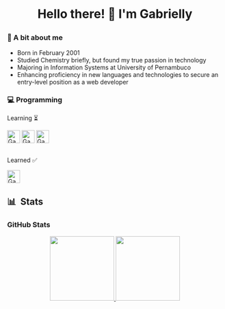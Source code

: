  # <p align="center">Hello there! 👾 I'm Gabrielly</p>
 
### 🌼 A bit about me
- Born in February 2001
- Studied Chemistry briefly, but found my true passion in technology
- Majoring in Information Systems at University of Pernambuco
- Enhancing proficiency in new languages and technologies to secure an entry-level position as a web developer

### 💻 Programming 
Learning ⏳
<div>
  <div style="display: incline_block">
    <img align="center" alt="Gab" height="30" width"40" src="https://img.shields.io/badge/JavaScript-323330?style=for-the-badge&logo=javascript&logoColor=F7DF1E">
    <img align="center" alt="Gab" height="30" width"40" src="https://img.shields.io/badge/HTML5-E34F26?style=for-the-badge&logo=html5&logoColor=white">
    <img align="center" alt="Gab" height="30" width"40" src="https://img.shields.io/badge/CSS3-1572B6?style=for-the-badge&logo=css3&logoColor=white">
</div>
<br>
 
Learned ✅
<div>
  <div style="display: incline_block">
    <img align="center" alt="Gab-Csharp" height="30" width"40" src="https://img.shields.io/badge/C-00599C?style=for-the-badge&logo=c&logoColor=white">
</div>
          
## 📊 &nbsp;Stats

<h3 align="left">GitHub Stats</h3>

<div align="center">
  <a href="https://github.com/gabriellydasi">
    <img height="150em" src="https://github-readme-stats.vercel.app/api?username=gabriellydasi&count_private=true&include_all_commits=true&show_icons=true&theme=dracula&hide_border=false&show_owner=true"/>
    <img height="150em" src="https://github-readme-stats.vercel.app/api/top-langs/?username=gabriellydasi&theme=dracula&hide_border=false&&layout=compact"/>
  </a>
</div>


 
